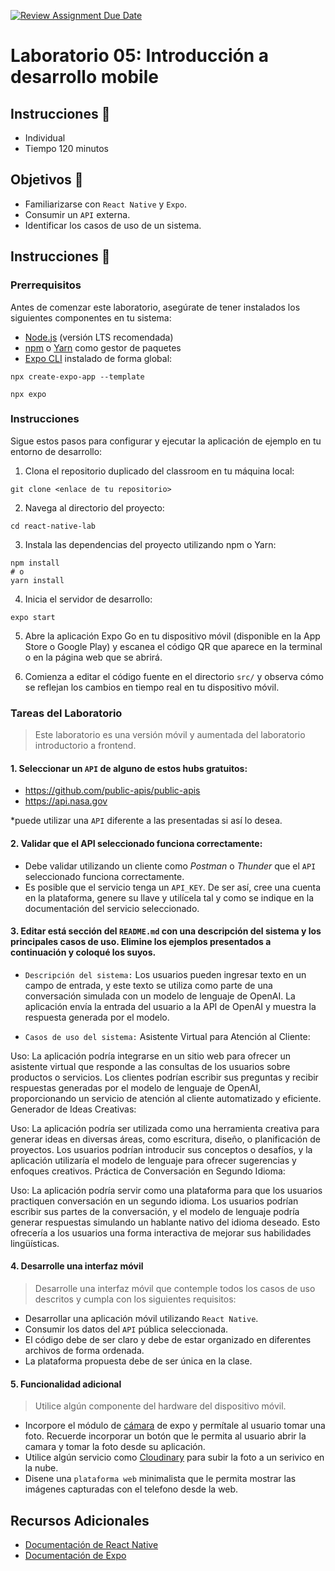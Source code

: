 [![Review Assignment Due Date](https://classroom.github.com/assets/deadline-readme-button-24ddc0f5d75046c5622901739e7c5dd533143b0c8e959d652212380cedb1ea36.svg)](https://classroom.github.com/a/5fcQwVKL)
# Laboratorio 05: Introducción a desarrollo mobile

## Instrucciones :page_facing_up:

- Individual
- Tiempo 120 minutos

## Objetivos :dart:

- Familiarizarse con `React Native` y `Expo`.
- Consumir un `API` externa.
- Identificar los casos de uso de un sistema.

## Instrucciones :mega:
### Prerrequisitos

Antes de comenzar este laboratorio, asegúrate de tener instalados los siguientes componentes en tu sistema:

- [Node.js](https://nodejs.org/) (versión LTS recomendada)
- [npm](https://www.npmjs.com/) o [Yarn](https://yarnpkg.com/) como gestor de paquetes
- [Expo CLI](https://docs.expo.io/get-started/installation/) instalado de forma global:

```shell
npx create-expo-app --template
```

```shell
npx expo
```

### Instrucciones

Sigue estos pasos para configurar y ejecutar la aplicación de ejemplo en tu entorno de desarrollo:

1. Clona el repositorio duplicado del classroom en tu máquina local:

```shell
git clone <enlace de tu repositorio>
```

2. Navega al directorio del proyecto:

```shell
cd react-native-lab
```

3. Instala las dependencias del proyecto utilizando npm o Yarn:

```shell
npm install
# o
yarn install
```

4. Inicia el servidor de desarrollo:

```shell
expo start
```

5. Abre la aplicación Expo Go en tu dispositivo móvil (disponible en la App Store o Google Play) y escanea el código QR que aparece en la terminal o en la página web que se abrirá.

6. Comienza a editar el código fuente en el directorio `src/` y observa cómo se reflejan los cambios en tiempo real en tu dispositivo móvil.

### Tareas del Laboratorio
> Este laboratorio es una versión móvil y aumentada del laboratorio introductorio a frontend.
 
#### 1. Seleccionar un `API` de alguno de estos hubs gratuitos:
- https://github.com/public-apis/public-apis
- https://api.nasa.gov

*puede utilizar una `API` diferente a las presentadas si así lo desea.

#### 2. Validar que el API seleccionado funciona correctamente:
- Debe validar utilizando un cliente como *Postman* o *Thunder* que el `API` seleccionado funciona correctamente.
- Es posible que el servicio tenga un `API_KEY`. De ser así, cree una cuenta en la plataforma, genere su llave y utilícela tal y como se indique en la documentación del servicio seleccionado.

#### 3. Editar está sección del `README.md` con una descripción del sistema y los principales casos de uso. **Elimine los ejemplos presentados a continuación y coloqué los suyos.**
- `Descripción del sistema:` Los usuarios pueden ingresar texto en un campo de entrada, y este texto se utiliza como parte de una conversación simulada con un modelo de lenguaje de OpenAI. La aplicación envía la entrada del usuario a la API de OpenAI y muestra la respuesta generada por el modelo.

- `Casos de uso del sistema:`
Asistente Virtual para Atención al Cliente:

Uso: La aplicación podría integrarse en un sitio web para ofrecer un asistente virtual que responde a las consultas de los usuarios sobre productos o servicios. Los clientes podrían escribir sus preguntas y recibir respuestas generadas por el modelo de lenguaje de OpenAI, proporcionando un servicio de atención al cliente automatizado y eficiente.
Generador de Ideas Creativas:

Uso: La aplicación podría ser utilizada como una herramienta creativa para generar ideas en diversas áreas, como escritura, diseño, o planificación de proyectos. Los usuarios podrían introducir sus conceptos o desafíos, y la aplicación utilizaría el modelo de lenguaje para ofrecer sugerencias y enfoques creativos.
Práctica de Conversación en Segundo Idioma:

Uso: La aplicación podría servir como una plataforma para que los usuarios practiquen conversación en un segundo idioma. Los usuarios podrían escribir sus partes de la conversación, y el modelo de lenguaje podría generar respuestas simulando un hablante nativo del idioma deseado. Esto ofrecería a los usuarios una forma interactiva de mejorar sus habilidades lingüísticas.

#### 4. Desarrolle una interfaz móvil 
> Desarrolle una interfaz móvil que contemple todos los casos de uso descritos y cumpla con los siguientes requisitos:
- Desarrollar una aplicación móvil utilizando `React Native`.
- Consumir los datos del `API` pública seleccionada.
- El código debe de ser claro y debe de estar organizado en diferentes archivos de forma ordenada.
- La plataforma propuesta debe de ser única en la clase.

#### 5. Funcionalidad adicional
> Utilice algún componente del hardware del dispositivo móvil.
- Incorpore el módulo de [cámara](https://docs.expo.dev/versions/latest/sdk/camera/) de expo y permítale al usuario tomar una foto. Recuerde incorporar un botón que le permita al usuario abrir la camara y tomar la foto desde su aplicación.
- Utilice algún servicio como [Cloudinary](https://cloudinary.com/documentation/react_native_image_and_video_upload) para subir la foto a un serivico en la nube.
- Disene una `plataforma web` minimalista que le permita mostrar las imágenes capturadas con el telefono desde la web.


## Recursos Adicionales

- [Documentación de React Native](https://reactnative.dev/docs/getting-started)
- [Documentación de Expo](https://docs.expo.io/)
